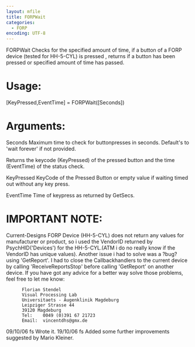 ```yaml
---
layout: mfile
title: FORPWait
categories:
  - FORP
encoding: UTF-8
---
```


FORPWait     Checks for the specified amount of time, if a button of a FORP device
             (tested for HH-5-CYL) is pressed , returns if a button has been
             pressed or specified amount of time has passed.

# Usage:

   [KeyPressed,EventTime] = FORPWait([Seconds])

# Arguments:

   Seconds             Maximum time to check for buttonpresses in seconds.
                       Default's to 'wait forever' if not provided.



Returns the keycode (KeyPressed) of the pressed button and the
time (EventTime) of the status check.


   KeyPressed          KeyCode of the Pressed Button or empty value if
                       waiting timed out without any key press.


   EventTime           Time of keypress as returned by GetSecs.


# IMPORTANT NOTE:

   Current-Designs FORP Device (HH-5-CYL) does not return any values for
   manufacturer or product, so i used the VendorID returned by
   PsychHID('Devices') for the HH-5-CYL.(ATM i do no really know if the
   VendorID has unique values).
   Another issue i had to solve was a ?bug? using 'GetReport'. I had to
   close the Callbackhandlers to the current device by calling
   'ReceiveReportsStop' before calling 'GetReport' on another device.
   If you have got any advice for a better way solve those problems, feel
   free to let me know:

          Florian Stendel
          Visual Processing Lab
          Universitaets - Augenklinik Magdeburg
          Leipziger Strasse 44
          39120 Magdeburg
          Tel:    0049 (0)391 67 21723
          Email:  vincentdhs@gmx.de


   09/10/06   fs   Wrote it.
   19/10/06   fs   Added some further improvements suggested by Mario
                   Kleiner.